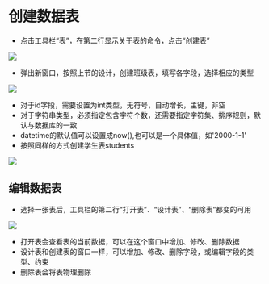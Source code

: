 # 创建数据表

* 点击工具栏“表”，在第二行显示关于表的命令，点击“创建表”

![](./assets/assets/5-2-1.png)

* 弹出新窗口，按照上节的设计，创建班级表，填写各字段，选择相应的类型

![](./assets/assets/5-2-2.png)

* 对于id字段，需要设置为int类型，无符号，自动增长，主键，非空
* 对于字符串类型，必须指定包含字符个数，还需要指定字符集、排序规则，默认与数据库的一致
* datetime的默认值可以设置成now\(\),也可以是一个具体值，如'2000-1-1'
* 按照同样的方式创建学生表students

![](./assets/assets/5-2-3.png)

## 编辑数据表

* 选择一张表后，工具栏的第二行“打开表”、“设计表”、“删除表”都变的可用

![](./assets/assets/5-2-4.png)

* 打开表会查看表的当前数据，可以在这个窗口中增加、修改、删除数据
* 设计表和创建表的窗口一样，可以增加、修改、删除字段，或编辑字段的类型、约束
* 删除表会将表物理删除



